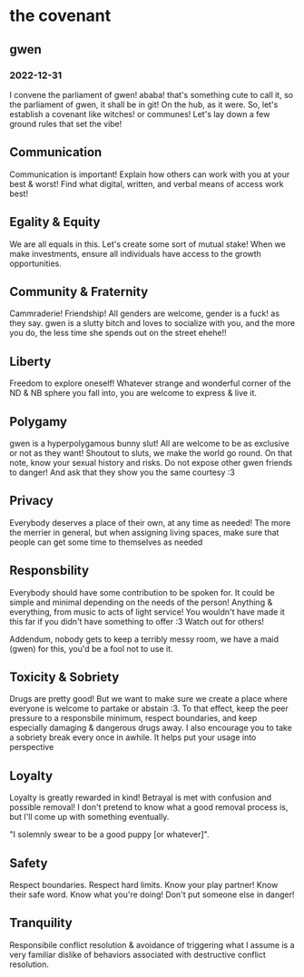 # the covenant
## gwen
### 2022-12-31

I convene the parliament of gwen! ababa! that's something cute to call it, so the parliament of gwen, it shall be in git! On the hub, as it were. So, let's establish a covenant like witches! or communes! Let's lay down a few ground rules that set the vibe!

## Communication
Communication is important! Explain how others can work with you at your best & worst! Find what digital, written, and verbal means of access work best!

## Egality & Equity
We are all equals in this. Let's create some sort of mutual stake! When we make investments, ensure all individuals have access to the growth opportunities.

## Community & Fraternity
Cammraderie! Friendship! All genders are welcome, gender is a fuck! as they say. gwen is a slutty bitch and loves to socialize with you, and the more you do, the less time she spends out on the street ehehe!!

## Liberty
Freedom to explore oneself! Whatever strange and wonderful corner of the ND & NB sphere you fall into, you are welcome to express & live it.

## Polygamy
gwen is a hyperpolygamous bunny slut! All are welcome to be as exclusive or not as they want! Shoutout to sluts, we make the world go round. On that note, know your sexual history and risks. Do not expose other gwen friends to danger! And ask that they show you the same courtesy :3

## Privacy
Everybody deserves a place of their own, at any time as needed! The more the merrier in general, but when assigning living spaces, make sure that people can get some time to themselves as needed

## Responsbility
Everybody should have some contribution to be spoken for. It could be simple and minimal depending on the needs of the person! Anything & everything, from music to acts of light service! You wouldn't have made it this far if you didn't have something to offer :3 Watch out for others!

Addendum, nobody gets to keep a terribly messy room, we have a maid (gwen) for this, you'd be a fool not to use it.

## Toxicity & Sobriety
Drugs are pretty good! But we want to make sure we create a place where everyone is welcome to partake or abstain :3. To that effect, keep the peer pressure to a responsbile minimum, respect boundaries, and keep especially damaging & dangerous drugs away. I also encourage you to take a sobriety break every once in awhile. It helps put your usage into perspective

## Loyalty
Loyalty is greatly rewarded in kind! Betrayal is met with confusion and possible removal! I don't pretend to know what a good removal process is, but I'll come up with something eventually.

"I solemnly swear to be a good puppy [or whatever]".

## Safety
Respect boundaries. Respect hard limits. Know your play partner! Know their safe word. Know what you're doing! Don't put someone else in danger!

## Tranquility
Responsibile conflict resolution & avoidance of triggering what I assume is a very familiar dislike of behaviors associated with destructive conflict resolution.

